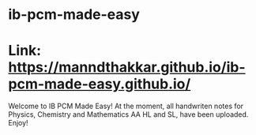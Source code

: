 # ib-pcm-made-easy
# Link: https://manndthakkar.github.io/ib-pcm-made-easy.github.io/
Welcome to IB PCM Made Easy!
At the moment, all handwriten notes for Physics, Chemistry and Mathematics AA HL and SL, have been uploaded. Enjoy!
